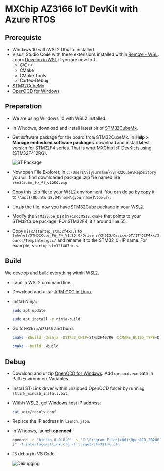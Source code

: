 # MXChip AZ3166 IoT DevKit with Azure RTOS

## Prerequiste

* Windows 10 with WSL2 Ubuntu installed.
* Visual Studio Code with these extensions installed within [Remote - WSL](https://marketplace.visualstudio.com/items?itemName=ms-vscode-remote.remote-wsl). Learn [Develop in WSL](https://code.visualstudio.com/docs/remote/wsl) if you are new to it.
    * C/C++
    * CMake
    * CMake Tools
    * Cortex-Debug
* [STM32CubeMx](https://www.st.com/en/development-tools/stm32cubemx.html)
* [OpenOCD for Windows](https://gnutoolchains.com/arm-eabi/openocd/)

## Preparation

* We are using Windows 10 with WSL2 installed.

* In Windows, download and install latest bit of [STM32CubeMx](https://www.st.com/en/development-tools/stm32cubemx.html).

* Get software package for the board from STM32CubeMx. In **Help > Manage embedded software packages**, download and install latest version for STM32F4 series. That is what MXChip IoT DevKit is using (STM32F412RG).

    ![ST Package](./st-packages.png)

* Now open File Explorer, in `C:\Users\\{yourname}\STM32Cube\Repository` you will find downloaded package .zip file named like `stm32cube_fw_f4_v1250.zip`.

* Copy this .zip file to your WSL2 environment. You can do so by copy it to `\\wsl$\Ubuntu-18.04\home\{yourname}\tools\`.

* Unzip the file, now you have STM32Cube package in your WSL2.

* Modify the `STM32Cube_DIR` in `FindCMSIS.cmake` that points to your STM32Cube package. FOr STM32F4, it's around line 55.

* Copy `misc/startup_stm32f4xx.s` to `{where}/STM32Cube_FW_F4_V1.25.0/Drivers/CMSIS/Device/ST/STM32F4xx/Source/Templates/gcc/` and rename it to the STM32_CHIP name. For example, `startup_stm32f407rx.s`.

## Build

We develop and build everything within WSL2.

* Launch WSL2 command line.

* Download and untar [ARM GCC in Linux](https://developer.arm.com/tools-and-software/open-source-software/developer-tools/gnu-toolchain/gnu-rm/downloads).

* Install Ninja:

    ```bash
    sudo apt update
    ```

    ```bash
    sudo apt install -y ninja-build

* Go to `MXChip/AZ3166` and build:

  ```bash
  cmake -Bbuild -GNinja -DSTM32_CHIP=STM32F407RG -DCMAKE_BUILD_TYPE=Debug -DTOOLCHAIN_PREFIX=/home/liydu/tools/gcc-arm-none-eabi-9-2019-q4-major

  cmake --build ./build
  ```

## Debug

* Download and unzip [OpenOCD for Windows](https://gnutoolchains.com/arm-eabi/openocd/). Add `openocd.exe` path in Path Environment Variables.

* Install ST-Link driver within unzipped OpenOCD folder by running `stlink_winusb_install.bat`.

* Within WSL2, get Windows host IP address:

    ```bash
    cat /etc/resolv.conf
    ```

* Replace the IP address in `launch.json`.

* In Windows, launch **openocd**:

    ```cmd
    openocd -c "bindto 0.0.0.0" -s "C:\Program Files(x86)\OpenOCD-20200310-0.10.0\share\openocd\script
    s" -f interface/stlink.cfg -f target/stm32f4x.cfg
    ```

* `F5` debug in VS Code.

    ![Debugging](./debugging.png)